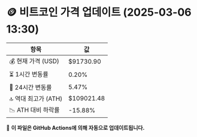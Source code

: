 # 🪙 비트코인 가격 업데이트 (2025-03-06 13:30)

| 항목                | 값 |
|--------------------|----------------|
| 💰 현재 가격 (USD) | $91730.90 |
| ⏳ 1시간 변동률    | 0.20% |
| 📆 24시간 변동률   | 5.47% |
| 🔝 역대 최고가 (ATH) | $109021.48 |
| 📉 ATH 대비 하락률 | -15.88% |

🔄 **이 파일은 GitHub Actions에 의해 자동으로 업데이트됩니다.**
